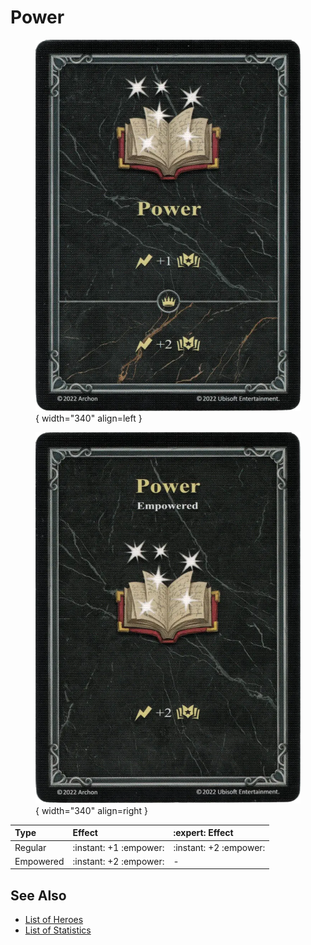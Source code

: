 # Power

<figure markdown="span">

![Power](../assets/statistics-power.webp){ width="340" align=left }

![Empowered Power](../assets/statistics-power-empowered.webp){ width="340" align=right }

</figure>


| Type |Effect | :expert: Effect |
| :--- | :--- | :--- |
| Regular | :instant: +1 :empower: | :instant: +2 :empower: |
| Empowered | :instant: +2 :empower: | - |


## See Also

- [List of Heroes](../heroes/index.md)
- [List of Statistics](index.md)
